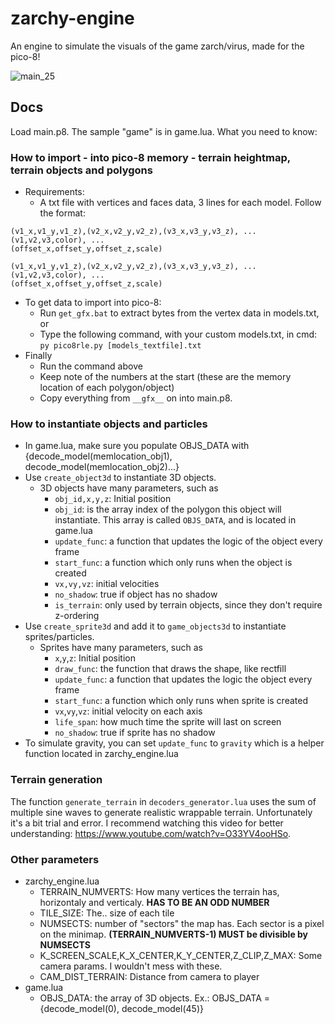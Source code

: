 # zarchy-engine
An engine to simulate the visuals of the game zarch/virus, made for the pico-8!

![main_25](https://user-images.githubusercontent.com/24397077/145115452-012ad352-d3e1-491f-ba76-34961287d8b4.gif)

## Docs

Load main.p8. The sample "game" is in game.lua. What you need to know:

### How to import - into pico-8 memory - terrain heightmap, terrain objects and polygons

- Requirements:
  - A txt file with vertices and faces data, 3 lines for each model. Follow the format:
```
(v1_x,v1_y,v1_z),(v2_x,v2_y,v2_z),(v3_x,v3_y,v3_z), ...
(v1,v2,v3,color), ...
(offset_x,offset_y,offset_z,scale)

(v1_x,v1_y,v1_z),(v2_x,v2_y,v2_z),(v3_x,v3_y,v3_z), ...
(v1,v2,v3,color), ...
(offset_x,offset_y,offset_z,scale)
```

- To get data to import into pico-8:
  - Run ```get_gfx.bat``` to extract bytes from the vertex data in models.txt, or
  - Type the following command, with your custom models.txt, in cmd:
    ```py pico8rle.py [models_textfile].txt```
- Finally
  - Run the command above 
  - Keep note of the numbers at the start (these are the memory location of each polygon/object)
  - Copy everything from ```__gfx__``` on into main.p8.

### How to instantiate objects and particles
- In game.lua, make sure you populate OBJS_DATA with {decode_model(memlocation_obj1), decode_model(memlocation_obj2)...}
- Use ```create_object3d``` to instantiate 3D objects.
  - 3D objects have many parameters, such as 
    - ```obj_id,x,y,z```: Initial position
    - ```obj_id```: is the array index of the polygon this object will instantiate. This array is called ```OBJS_DATA```, and is located in game.lua
    - ```update_func```: a function that updates the logic of the object every frame
    - ```start_func```: a function which only runs when the object is created
    - ```vx,vy,vz```: initial velocities
    - ```no_shadow```:  true if object has no shadow
    - ```is_terrain```: only used by terrain objects, since they don't require z-ordering
- Use ```create_sprite3d``` and add it to ```game_objects3d``` to instantiate sprites/particles.
  - Sprites have many parameters, such as 
    - ```x```,```y```,```z```: Initial position
    - ```draw_func```: the function that draws the shape, like rectfill
    - ```update_func```: a function that updates the logic the object every frame
    - ```start_func```: a function which only runs when sprite is created
    - ```vx```,```vy```,```vz```: initial velocity on each axis
    -  ```life_span```: how much time the sprite will last on screen
    -  ```no_shadow```: true if sprite has no shadow
- To simulate gravity, you can set ```update_func``` to ```gravity``` which is a helper function located in zarchy_engine.lua

### Terrain generation

The function ```generate_terrain``` in ```decoders_generator.lua``` uses the sum of multiple sine waves to generate realistic wrappable terrain. Unfortunately it's a bit trial and error. I recommend watching this video for better understanding: https://www.youtube.com/watch?v=O33YV4ooHSo.

### Other parameters
- zarchy_engine.lua
  - TERRAIN_NUMVERTS: How many vertices the terrain has, horizontaly and verticaly. **HAS TO BE AN ODD NUMBER**
  - TILE_SIZE: The.. size of each tile
  - NUMSECTS: number of "sectors" the map has. Each sector is a pixel on the minimap. **(TERRAIN_NUMVERTS-1) MUST be divisible by NUMSECTS**
  - K_SCREEN_SCALE,K_X_CENTER,K_Y_CENTER,Z_CLIP,Z_MAX: Some camera params. I wouldn't mess with these.
  - CAM_DIST_TERRAIN: Distance from camera to player
- game.lua
  - OBJS_DATA: the array of 3D objects. Ex.: OBJS_DATA = {decode_model(0), decode_model(45)}
